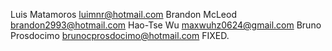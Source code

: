 Luis Matamoros luimnr@hotmail.com
Brandon McLeod brandon2993@hotmail.com
Hao-Tse Wu	maxwuhz0624@gmail.com
Bruno Prosdocimo brunocprosdocimo@hotmail.com
FIXED.